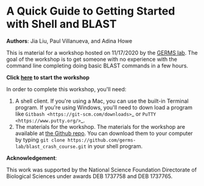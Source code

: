 # A Quick Guide to Getting Started with Shell and BLAST 

**Authors**: Jia Liu, Paul Villanueva, and Adina Howe

This is material for a workshop hosted on 11/17/2020 by the [GERMS lab](www.germslab.org). The goal of the workshop is to get someone with no experience with the command line completing doing basic BLAST commands in a few hours.

**Click [here](https://blast-crash-course.readthedocs.io/en/latest/index.html) to start the workshop**

In order to complete this workshop, you'll need:

1. A shell client. If you're using a Mac, you can use the built-in Terminal program. If you're using Windows, you'll need to down    load a program like `Gitbash <https://git-scm.com/downloads>`_ or `PuTTY <https://www.putty.org/>`_.
2. The materials for the workshop. The materials for the workshop are available at [the Github repo](https://github.com/germs-lab/blast_crash_course). You can download them to your computer by typing `git clone https://github.com/germs-lab/blast_crash_course.git` in your shell program.

**Acknowledgement**:
	
This work was supported by the National Science Foundation Directorate of Biological Sciences under awards DEB 1737758 and DEB 1737765.

